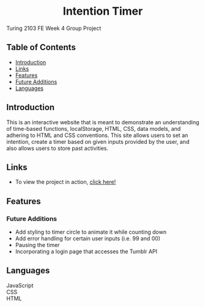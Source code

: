<h1 align="center">Intention Timer</h1>

Turing 2103 FE Week 4 Group Project
## Table of Contents
* [Introduction](#introduction)
* [Links](#Links)
* [Features](#Features)
* [Future Additions](#Future-Additions)
* [Languages](#Languages)

## Introduction
This is an interactive website that is meant to demonstrate an understanding of time-based functions, localStorage, HTML, CSS, data models, and adhering to HTML and CSS conventions. This site allows users to set an intention, create a timer based on given inputs provided by the user, and also allows users to store past activities.  

## Links  
- To view the project in action, [click here!](https://hoomberto.github.io/intention-timer/)

## Features

### Future Additions
- Add styling to timer circle to animate it while counting down
- Add error handling for certain user inputs (i.e. 99 and 00)
- Pausing the timer
- Incorporating a login page that accesses the Tumblr API 

## Languages
JavaScript  
CSS  
HTML 
